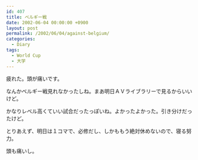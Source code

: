 ```yaml
---
id: 407
title: ベルギー戦
date: 2002-06-04 00:00:00 +0900
layout: post
permalink: /2002/06/04/against-belgium/
categories:
  - Diary
tags:
  - World Cup
  - 大学
---
```

疲れた。頭が痛いです。

なんかベルギー戦見れなかったしね。まあ明日ＡＶライブラリーで見るからいいけど。
  
かなりレベル高くていい試合だったっぽいね。よかったよかった。引き分けだったけど。

とりあえず、明日は１コマで、必修だし、しかももう絶対休めないので、寝る努力。
  
頭も痛いし。
